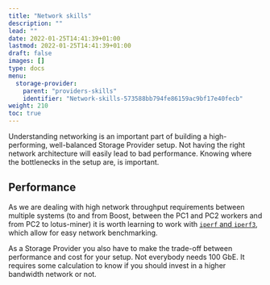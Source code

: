 ```yaml
---
title: "Network skills"
description: ""
lead: ""
date: 2022-01-25T14:41:39+01:00
lastmod: 2022-01-25T14:41:39+01:00
draft: false
images: []
type: docs
menu:
  storage-provider:
    parent: "providers-skills"
    identifier: "Network-skills-573588bb794fe86159ac9bf17e40fecb"
weight: 210
toc: true
---
```

Understanding networking is an important part of building a high-performing, well-balanced Storage Provider setup. Not having the right network architecture will easily lead to bad performance. Knowing where the bottlenecks in the setup are, is important.
## Performance

As we are dealing with high network throughput requirements between multiple systems (to and from Boost, between the PC1 and PC2 workers and from PC2 to lotus-miner) it is worth learning to work with [`iperf` and `iperf3`](https://iperf.fr), which allow for easy network benchmarking.

As a Storage Provider you also have to make the trade-off between performance and cost for your setup. Not everybody needs 100 GbE. It requires some calculation to know if you should invest in a higher bandwidth network or not. <!--TODO STEF ANGELO BOB - can we link to some guidance on that?-->
